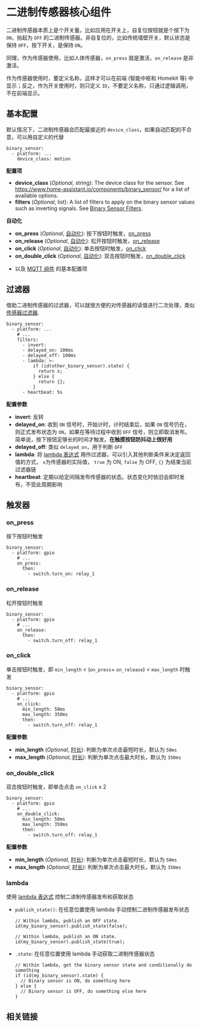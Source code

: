 # 二进制传感器核心组件

二进制传感器本质上是个开关量。比如应用在开关上，自复位按钮就是个按下为 `ON`，抬起为 `OFF` 的二进制传感器。非自复位的，比如传统墙壁开关，默认状态是保持 `OFF`，按下开关，是保持 `ON`。

同理，作为传感器使用，比如人体传感器，`on_press` 就是激活，`on_release` 是非激活。

作为传感器使用时，要定义名称，这样才可以在前端 (智能中枢和 Homekit 等) 中显示；反之，作为开关使用时，则只定义 `ID`，不要定义名称，只通过逻辑调用，不在前端显示。



## 基本配置

默认情况下，二进制传感器会匹配最接近的 `device_class`，如果自动匹配的不合意，可以用自定义的代替

```
binary_sensor:
  - platform: ...
    device_class: motion
```

**配置项**

- **device_class** (*Optional*, string): The device class for the sensor. See <https://www.home-assistant.io/components/binary_sensor/> for a list of available options.
- **filters** (*Optional*, list): A list of filters to apply on the binary sensor values such as inverting signals. See [Binary Sensor Filters](https://esphomelib.com/esphomeyaml/components/binary_sensor/index.html#binary-sensor-filters).

**自动化**

- **on_press** (*Optional*, [自动化](mqtt/guides/automations)): 按下按钮时触发，[on_press](mqtt/components/binary_sensor/#on_press)
- **on_release** (*Optional*, [自动化](mqtt/guides/automations)): 松开按钮时触发，[on_release](mqtt/components/binary_sensor/#on_release)
- **on_click** (*Optional*, [自动化](mqtt/guides/automations)): 单击按钮时触发，[on_click](mqtt/components/binary_sensor/#on_click)
- **on_double_click** (*Optional*, [自动化](mqtt/guides/automations)): 双击按钮时触发，[on_double_click](mqtt/components/binary_sensor/#on_double_click)
<!-- - **on_multi_click** (*Optional*, [自动化](mqtt/guides/automations)): -->
- 以及 [MQTT 组件](mqtt/components/mqtt#MQTT-组件基本配置项) 的基本配置项



## 过滤器

借助二进制传感器的过滤器，可以就很方便的对传感器的读值进行二次处理，类似 [传感器过滤器](mqtt/components/sensor/#过滤器).

```
binary_sensor:
  - platform: ...
    # ...
    filters:
      - invert:
      - delayed_on: 100ms
      - delayed_off: 100ms
      - lambda: >-
          if (id(other_binary_sensor).state) {
            return x;
          } else {
            return {};
          }
      - heartbeat: 5s
```

**配置参数**

- **invert**: 反转
- **delayed_on**: 收到 `ON` 信号时，开始计时，计时结束后，如果 `ON` 信号仍在，则正式发布状态为 `ON`，如果在等待过程中收到 `OFF` 信号，则立即取消发布。简单说，按下按钮足够长的时间才触发。**在触摸按钮防抖动上很好用**
- **delayed_off**: 类似 `delayed_on`，用于判断 `OFF`
- **lambda**: 将 [lambda 表达式](mqtt/guides/automations#lambda-表达式) 用作过滤器，可以引入其他判断条件来决定返回值的方式， `x`为传感器的实际值， `true` 为 ON, `false` 为 OFF, `{}` 为结束当前过滤器链
- **heartbeat**: 定期以给定间隔发布传感器的状态。状态变化时依旧会即时发布，不受此周期影响




## 触发器

### on_press

按下按钮时触发

```
binary_sensor:
  - platform: gpio
    # ...
    on_press:
      then:
        - switch.turn_on: relay_1
```


### on_release

松开按钮时触发

```
binary_sensor:
  - platform: gpio
    # ...
    on_release:
      then:
        - switch.turn_off: relay_1
```

### on_click

单击按钮时触发，即 `min_length` < (`on_press`+ `on_release`) < `max_length` 时触发

```
binary_sensor:
  - platform: gpio
    # ...
    on_click:
      min_length: 50ms
      max_length: 350ms
      then:
        - switch.turn_off: relay_1
```

**配置参数**

- **min_length** (*Optional*, [时长](mqtt/guides/configuration-types#时长)): 判断为单次点击最短时长，默认为 `50ms`
- **max_length** (*Optional*, [时长](mqtt/guides/configuration-types#时长)): 判断为单次点击最大时长，默认为 `350ms`


### on_double_click

双击按钮时触发，即单击点击 `on_click` x 2

```
binary_sensor:
  - platform: gpio
    # ...
    on_double_click:
      min_length: 50ms
      max_length: 350ms
      then:
        - switch.turn_off: relay_1
```

**配置参数**

- **min_length** (*Optional*, [时长](mqtt/guides/configuration-types#时长)): 判断为单次点击最短时长，默认为 `50ms`
- **max_length** (*Optional*, [时长](mqtt/guides/configuration-types#时长)): 判断为单次点击最大时长，默认为 `350ms`


<!-- ### `on_multi_click` -->



### lambda

使用 [lambda 表达式](mqtt/guides/automations#lambda-表达式) 控制二进制传感器发布和获取状态


- `publish_state()`: 在任意位置使用 lambda 手动控制二进制传感器发布状态

  ```
  // Within lambda, publish an OFF state.
  id(my_binary_sensor).publish_state(false);
  
  // Within lambda, publish an ON state.
  id(my_binary_sensor).publish_state(true);
  ```

- `.state`: 在任意位置使用 lambda 手动获取二进制传感器状态

  ```
  // Within lambda, get the binary sensor state and conditionally do something
  if (id(my_binary_sensor).state) {
    // Binary sensor is ON, do something here
  } else {
    // Binary sensor is OFF, do something else here
  }
  ```




## 相关链接

